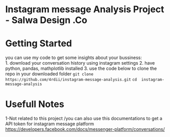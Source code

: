# Instagram message Analysis Project - Salwa Design .Co

# Getting Started
you can use my code to get some insights about your bussiness:  
    1. download your conversation history using instagram settings
    2. have python, pandas, mathplotlib installed
    3. use the code below to clone the repo in your downloaded folder 
```git clone https://github.com/4rdii/instagram-message-analysis.git```
```cd  instagram-message-analysis ```


# Usefull Notes
 1-Not related to this project /you can also use this documentations to get a API token for instagram message platform
https://developers.facebook.com/docs/messenger-platform/conversations/

